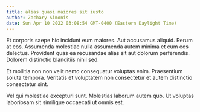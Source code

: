 ```yaml
---
title: alias quasi maiores sit iusto
author: Zachary Simonis
date: Sun Apr 10 2022 03:08:54 GMT-0400 (Eastern Daylight Time)
---
```

Et corporis saepe hic incidunt eum maiores. Aut accusamus aliquid. Rerum at eos. Assumenda molestiae nulla assumenda autem minima et cum eos delectus. Provident quas ea recusandae alias sit aut dolorum perferendis. Dolorem distinctio blanditiis nihil sed.

 Et mollitia non non velit nemo consequatur voluptas enim. Praesentium soluta tempora. Veritatis et voluptatem non consectetur et autem distinctio consectetur sint.

 Vel qui molestiae excepturi sunt. Molestias laborum autem quo. Ut voluptas laboriosam sit similique occaecati ut omnis est.